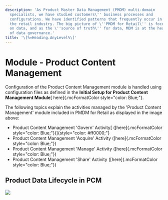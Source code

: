 ```yaml
---
description: 'As Product Master Data Management (PMDM) multi-domain
  specialists, we have studied customers\'' business processes and
  configurations. We have identified patterns that frequently occur in
  the retail industry. The big picture of \''PMDM for Retail\'' is focused
  on data, and as the \''source of truth\'' for data, MDM is at the heart
  of data governance.'
title: '\[%=Heading.AnyLevel%\]'
---
```


Module - Product Content Management
===================================

Configuration of the Product Content Management module is handled using
configuration files as defined in the **Initial Setup for Product
Content Management Module**[ here]{.mcFormatColor style="color: Blue;"}.

The following topics explain the activities managed by the \'Product
Content Management\' module included in PMDM for Retail as displayed in
the image above:

-   Product Content Management \'Govern\' Activity[
    ([here]{.mcFormatColor
    style="color: Blue;"})]{style="color: #ff0000;"}
-   Product Content Management \'Acquire\' Activity
    ([here]{.mcFormatColor style="color: Blue;"})
-   Product Content Management \'Manage\' Activity
    ([here]{.mcFormatColor style="color: Blue;"})
-   Product Content Management \'Share\' Activity ([here]{.mcFormatColor
    style="color: Blue;"})

Product Data Lifecycle in PCM
-----------------------------

![](../../../Resources/Images/Solution%20Enablement/PMDM/PMDM%20For%20Retail/PDLinPCM.png)
